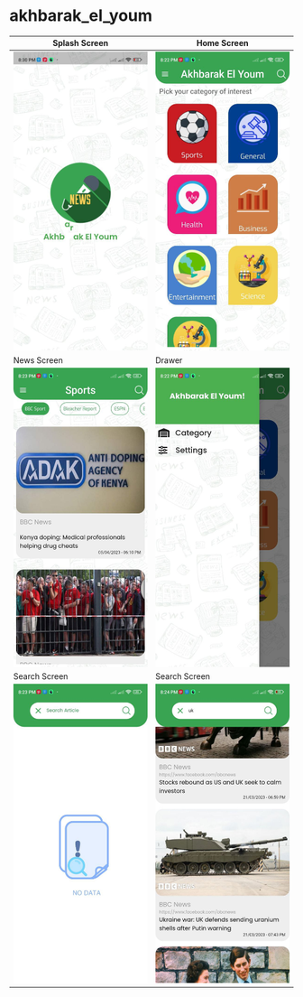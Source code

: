 # akhbarak_el_youm

| Splash Screen | Home Screen                       |
|------|-------------------------------------------|
|<img src="assets/0.jpg" width="400">| <img src="assets/1.jpg" width="400"> |
| News Screen | Drawer                       |
| <img src="assets/2.jpg" width="400"> | <img src="assets/3.jpg" width="400"> |
| Search Screen | Search Screen                       |
| <img src="assets/4.jpg" width="400"> | <img src="assets/5.jpg" width="400"> |



